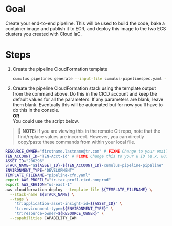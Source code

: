 # Goal
Create your end-to-end pipeline.  This will be used to build the code, bake a container image and publish it to ECR, and deploy this image to the two ECS clusters you created with Cloud IaC.  

# Steps

1. Create the pipeline CloudFormation template  
    ```sh
    cumulus pipelines generate --input-file cumulus-pipelinespec.yaml --output-file pipeline-cfn.yaml
    ```

1. Create the pipeline CloudFormation stack using the template output from the command above.  Do this in the CICD account and keep the default values for all the parameters.  If any parameters are blank, leave them blank.  Eventually this will be automated but for now you'll have to do this in the console.  
  **OR**  
  You could use the script below.

  > :pushpin: **NOTE:** If you are viewing this in the remote Git repo, note that the find/replace values are incorrect.  However, you can directly copy/paste these commands from within your local file.
  ```sh
  RESOURCE_OWNER="firstname.lastname@tr.com" # FIXME Change to your email.
  TEN_ACCOUNT_ID="TEN-Acct-Id" # FIXME Change this to your u ID (e.x. u0106226)
  ASSET_ID="206296"
  STACK_NAME="a${ASSET_ID}-${TEN_ACCOUNT_ID}-cumulus-pipeline-pipeline"
  ENVIRONMENT_TYPE="DEVELOPMENT"
  TEMPLATE_FILENAME="pipeline-cfn.yaml"
  export AWS_PROFILE="tr-tax-prof1-cicd-nonprod"
  export AWS_REGION="us-east-1"
  aws cloudformation deploy --template-file ${TEMPLATE_FILENAME} \
    --stack-name ${STACK_NAME} \
    --tags \
      "tr:application-asset-insight-id=${ASSET_ID}" \
      "tr:environment-type=${ENVIRONMENT_TYPE}" \
      "tr:resource-owner=${RESOURCE_OWNER}" \
    --capabilities CAPABILITY_IAM
  ```
